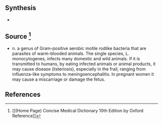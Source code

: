 ## Synthesis
- 
## Source [^1]
- n. a genus of Gram-positive aerobic motile rodlike bacteria that are parasites of warm-blooded animals. The single species, L. monocytogenes, infects many domestic and wild animals. If it is transmitted to humans, by eating infected animals or animal products, it may cause disease (listeriosis), especially in the frail, ranging from influenza-like symptoms to meningoencephalitis. In pregnant women it may cause a miscarriage or damage the fetus.
## References

[^1]: [[(Home Page) Concise Medical Dictionary 10th Edition by Oxford Reference]]